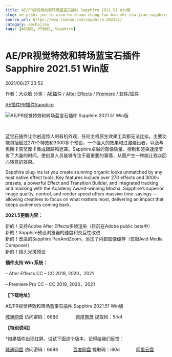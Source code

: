 ```yaml
---
title: AE/PR视觉特效和转场蓝宝石插件 Sapphire 2021.51 Win版
slug: ae-prshi-jue-te-xiao-he-zhuan-chang-lan-bao-shi-cha-jian-sapphire-2021-51-winban
source_url: https://www.lookae.com/sapphire-202151/
category: aechajian
tags: [AE插件, PR插件, Sapphire]
---
```

# AE/PR视觉特效和转场蓝宝石插件 Sapphire 2021.51 Win版

2021/06/27 23:52

作者：大众脸
分类：[AE插件](https://www.lookae.com/after-effects/aechajian/) / [After Effects](https://www.lookae.com/after-effects/) / [Premiere](https://www.lookae.com/qitarjcj/premierezy/) / [软件/插件](https://www.lookae.com/qitarjcj/)

[AE插件](https://www.lookae.com/tag/ae%e6%8f%92%e4%bb%b6/)[PR插件](https://www.lookae.com/tag/pr%e6%8f%92%e4%bb%b6/)[Sapphire](https://www.lookae.com/tag/sapphire/)

![AE/PR视觉特效和转场蓝宝石插件 Sapphire 2021.51 Win版](https://www.lookae.com/wp-content/uploads/2021/06/Sapphire-20215.jpg "AE/PR视觉特效和转场蓝宝石插件 Sapphire 2021.51 Win版-LookAE.com")

[﻿﻿﻿](https://cloud.video.taobao.com//play/u/705956171/p/1/e/6/t/1/288321169595.mp4)

蓝宝石插件让你创造惊人的有机外观，任何主机原生效果工具都无法比拟。主要功能包括超过270个特效和3000多个预设，一个强大的效果和过渡建设者，以及与奥斯卡获奖摩卡集成跟踪和遮罩。Sapphire卓越的图像质量、控制和渲染速度节省了大量的时间，使创意人员能够专注于最重要的事情，从而产生一种能让观众回心转意的效果。

Sapphire plug-ins let you create stunning organic looks unmatched by any host native effect tools. Key features include over 270 effects and 3000+ presets, a powerful Effect and Transition Builder, and integrated tracking and masking with the Academy Award-winning Mocha. Sapphire’s superior image quality, control, and render speed offers massive time-savings — allowing creatives to focus on what matters most, delivering an impact that keeps audiences coming back.

**2021.5更新内容：**

新的！支持Adobe After Effects多帧渲染（目前在Adobe public beta中）  
新的！Sapphire预设浏览器的速度和交互性改进  
新的！改进的Sapphire PanAndZoom，添加了内部图像缓存（仅限Avid Media Composer）  
新的！镜头光斑预设

**插件支持 Win 系统：**

– After Effects CC – CC 2019, 2020，2021

– Premiere Pro CC – CC 2019, 2020，2021

**【下载地址】**

AE/PR视觉特效和转场蓝宝石插件 Sapphire 2021.51 Win版

[城通网盘](https://089u.com/f/680462-500697038-93f950) 访问密码：6688              [百度网盘](https://pan.baidu.com/s/1SxmzkgSTjKVak1C9TZWoGQ) 提取码：5rk4

**【特别说明】**

\*如果插件出现红屏，试试下面这个版本，记得给我们反馈：

[城通网盘](https://url62.ctfile.com/f/680462-507770615-dfe6cc) 访问密码：6688            [百度网盘](https://pan.baidu.com/s/1xgxWXYmjH5vpKLTAFldyuw) 提取码：i80d             [阿里云盘](https://www.aliyundrive.com/s/rP3tQTJHg6v)
